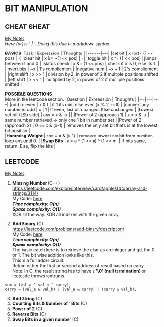 # BIT MANIPULATION

## CHEAT SHEAT
[My Notes](https://drive.google.com/file/d/1yMp2blLH92lSgOJexTKLZR8p5Uy2qVIe/view?usp=sharing) <br />
*Here (or) is ' | '. Doing this due to markdown syntax* <br />

**BASICS**
|Task   | Expression  | Thoughts |
|---|---|---|
|set bit        | x (or)= (1 << pos)    | -|
|clear bit      | x &= ~(1 << pos)      | -|
|toggle bit     | x ^= (1 << pos)       | jumps between 1 and 0         |
|status check   | x &= (1 << pos)       | check if x is 0, else its 1.  |
|invert bits    | ~x                    | 1's compliement               |
|negative num   | ~x + 1                | 2's compliement               |
|right shift    | x >> 1                | division by 2, in power of 2 if multiple positions shifted    | 
|left shift     | x << 1                | multiplied by 2, in power of 2 if multiple positions shifted  |

**POSSIBLE QUESTIONS** <br />
More in the leetcode section. 
|Question   | Expression  | Thoughts |
|---|---|---|
|odd or even                | x & 1                 | if 1 its odd, else even   (x % 2 ==0)                 |
|convert any number to odd  | x | 1                 | if even, last bit changed. Else unchanged             | 
|Lowest set bit (LSb side)  | ans = x & -x          |                                                       |
|Power of 2  (approach 1)   | x = x & -x            | same number retrieved -> only one 1 bit in number set |
|Power of 2  (approach 2)   | 0 == x & (x-1)        | removes the only set bit thats is at the lowest bit position  |    
|**Hamming Weight**         | ans = x & (x-1)       | removes lowest set bit from number. loop ans until 0. |
|**Swap Bits**              | a = a ^ (1 << n) ^ (1 << m) | if bits same, return. Else, flip the bits       |       

## LEETCODE
[My Notes](https://drive.google.com/file/d/1Bgyo1it-MCAvFo60YM1Y6CWE8xdxUk5y/view?usp=sharing) <br />

1. **Missing Number** (C++) <br /> 
https://leetcode.com/explore/interview/card/apple/344/array-and-strings/3114/ <br />
My Code: [here](missing_numbers.cpp) <br />
***Time complexity: O(n)*** <br />
***Space complexity: O(1)*** <br />
XOR all the way. XOR all indexes with the given array.

2. **Add Binary** (C) <br /> 
https://leetcode.com/problems/add-binary/description/ <br />
My Code: [here](add_binary.c) <br />
***Time complexity: O(n)*** <br />
***Space complexity: O(1)*** <br />
The basic catch here is to retrieve the char as an integer and get the 0 or 1. The bit wise addition looks like this. <br />
This is a full adder circuit. <br />
Return either the first or second address of result based on carry. <br />
Note: In C, the result string has to have a **'\0' (null termination)** or leetcode throws tantrums.
```
sum = (val_a ^ val_b ^ carry);
carry = (val_a & val_b) | (val_a & carry) | (carry & val_b);
```
3. **Add String** (C) <br /> 
4. **Counting Bits & Number of 1 Bits** (C) <br />
5. **Power of 2** (C) <br />
6. **Reverse Bits** (C) <br />
7. **Swap Bits in a given number** (C) <br /> 


